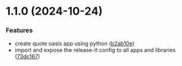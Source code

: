 

# 1.1.0 (2024-10-24)


### Features

* create quote oasis app using python ([b2ab10e](https://github.com/murage-poc/kala/commit/b2ab10e456035e527209563944dc818c45384d45))
* import and expose the release-it config to all apps and libraries ([73dc187](https://github.com/murage-poc/kala/commit/73dc1878862e97880eb6f8891e26484c210851dd))
